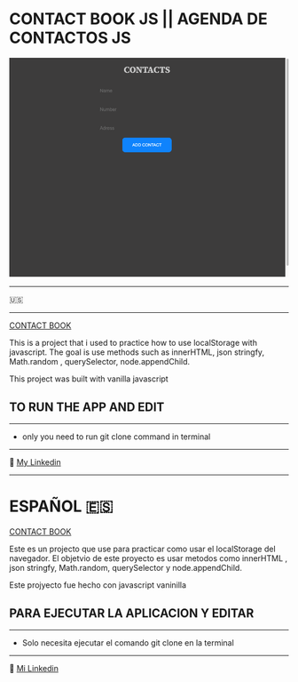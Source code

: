# CONTACT BOOK JS || AGENDA DE CONTACTOS JS

![CAPTURE](/contact%20book.png "APP SCREENSHOT")

---

:us:

---

[CONTACT BOOK ](https://jairmontenegro.github.io/Contacts/ "click to enter")

This is a project that i used to practice how to use localStorage with javascript. The goal is use methods such as innerHTML, json stringfy, Math.random , querySelector, node.appendChild.

This project was built with vanilla javascript

## TO RUN THE APP AND EDIT

---

- only you need to run git clone command in terminal

---

:round_pushpin: [My Linkedin](https://www.linkedin.com/in/jair-montenegro-2a9499218/ "Jair Montenegro Florez")

---

# ESPAÑOL :es:

[CONTACT BOOK ](https://jairmontenegro.github.io/Contacts/ "click to enter")

Este es un projecto que use para practicar como usar el localStorage del navegador. El objetvio de este proyecto es usar metodos como innerHTML , json stringfy, Math.random, querySelector y node.appendChild.

Este projyecto fue hecho con javascript vaninilla

## PARA EJECUTAR LA APLICACION Y EDITAR

---

- Solo necesita ejecutar el comando git clone en la terminal

---

:round_pushpin: [Mi Linkedin](https://www.linkedin.com/in/jair-montenegro-2a9499218/ "Jair Montenegro Florez")
